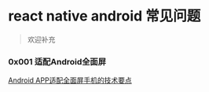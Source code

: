 # react native android 常见问题
> 欢迎补充

### 0x001 适配Android全面屏
[Android APP适配全面屏手机的技术要点][android-x]

[android-x]:http://blog.csdn.net/weelyy/article/details/79284332
